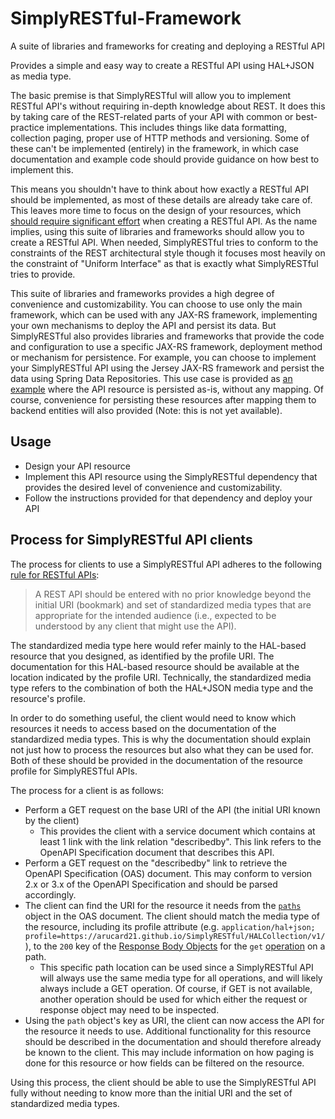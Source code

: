 # SimplyRESTful-Framework
A suite of libraries and frameworks for creating and deploying a RESTful API

Provides a simple and easy way to create a RESTful API using HAL+JSON as media type.

The basic premise is that SimplyRESTful will allow you to implement RESTful API's without requiring in-depth knowledge about REST. It does this by taking care of the REST-related parts of your API with common or best-practice implementations. This includes things like data formatting, collection paging, proper use of HTTP methods and versioning. Some of these can't be implemented (entirely) in the framework, in which case documentation and example code should provide guidance on how best to implement this.

This means you shouldn't have to think about how exactly a RESTful API should be implemented, as most of these details are already take care of. This leaves more time to focus on the design of your resources, which [should require significant effort](http://roy.gbiv.com/untangled/2008/rest-apis-must-be-hypertext-driven) when creating a RESTful API. As the name implies, using this suite of libraries and frameworks should allow you to create a RESTful API. When needed, SimplyRESTful tries to conform to the constraints of the REST architectural style though it focuses most heavily on the constraint of "Uniform Interface" as that is exactly what SimplyRESTful tries to provide.

This suite of libraries and frameworks provides a high degree of convenience and customizability. You can choose to use only the main framework, which can be used with any JAX-RS framework, implementing your own mechanisms to deploy the API and persist its data. But SimplyRESTful also provides libraries and frameworks that provide the code and configuration to use a specific JAX-RS framework, deployment method or mechanism for persistence. For example, you can choose to implement your SimplyRESTful API using the Jersey JAX-RS framework and persist the data using Spring Data Repositories. This use case is provided as [an example](/examples/springboot-jersey-nomapping-springdata) where the API resource is persisted as-is, without any mapping. Of course, convenience for persisting these resources after mapping them to backend entities will also provided (Note: this is not yet available).

## Usage
* Design your API resource
* Implement this API resource using the SimplyRESTful dependency that provides the desired level of convenience and customizability.
* Follow the instructions provided for that dependency and deploy your API

## Process for SimplyRESTful API clients
The process for clients to use a SimplyRESTful API adheres to the following [rule for RESTful APIs](http://roy.gbiv.com/untangled/2008/rest-apis-must-be-hypertext-driven):

> A REST API should be entered with no prior knowledge beyond the initial URI (bookmark) and set of standardized media types that are appropriate for the intended audience (i.e., expected to be understood by any client that might use the API).

The standardized media type here would refer mainly to the HAL-based resource that you designed, as identified by the profile URI. The documentation for this HAL-based resource should be available at the location indicated by the profile URI. Technically, the standardized media type refers to the combination of both the HAL+JSON media type and the resource's profile.

In order to do something useful, the client would need to know which resources it needs to access based on the documentation of the standardized media types. This is why the documentation should explain not just how to process the resources but also what they can be used for. Both of these should be provided in the documentation of the resource profile for SimplyRESTful APIs.

The process for a client is as follows:
* Perform a GET request on the base URI of the API (the initial URI known by the client)
    * This provides the client with a service document which contains at least 1 link with the link relation "describedby". This link refers to the OpenAPI Specification document that describes this API.
* Perform a GET request on the "describedby" link to retrieve the OpenAPI Specification (OAS) document. This may conform to version 2.x or 3.x of the OpenAPI Specification and should be parsed accordingly.
* The client can find the URI for the resource it needs from the [`paths`](https://github.com/OAI/OpenAPI-Specification/blob/master/versions/3.0.1.md#pathsObject) object in the OAS document. The client should match the media type of the resource, including its profile attribute (e.g. `application/hal+json; profile=https://arucard21.github.io/SimplyRESTful/HALCollection/v1/`), to the `200` key of the [Response Body Objects](https://github.com/OAI/OpenAPI-Specification/blob/master/versions/3.0.1.md#responsesObject) for the `get` [operation](https://github.com/OAI/OpenAPI-Specification/blob/master/versions/3.0.1.md#operationObject) on a path.
    * This specific path location can be used since a SimplyRESTful API will always use the same media type for all operations, and will likely always include a GET operation. Of course, if GET is not available, another operation should be used for which either the request or response object may need to be inspected.
* Using the `path` object's key as URI, the client can now access the API for the resource it needs to use. Additional functionality for this resource should be described in the documentation and should therefore already be known to the client. This may include information on how paging is done for this resource or how fields can be filtered on the resource.

Using this process, the client should be able to use the SimplyRESTful API fully without needing to know more than the initial URI and the set of standardized media types.
